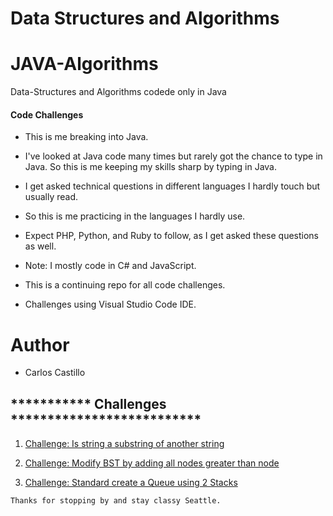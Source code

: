 # Data Structures and Algorithms
# JAVA-Algorithms
Data-Structures and Algorithms codede only in Java


#### Code Challenges

*  This is me breaking into Java.

* I've looked at Java code many times but rarely got the chance to type in Java.  So this is me keeping my skills sharp by typing in Java.

- I get asked technical questions in different languages I hardly touch but usually read.
- So this is me practicing in the languages I hardly use.
- Expect PHP, Python, and Ruby to follow, as I get asked these questions as well.

- Note:  I mostly code in C# and JavaScript.

* This is a continuing repo for all  code challenges.

* Challenges using Visual Studio Code IDE.

# Author
* Carlos Castillo

## *********** Challenges **************************
1. [Challenge: Is string a substring of another string](StringSubstring)

2. [Challenge: Modify BST by adding all nodes greater than node](ModifyBST)

3. [Challenge: Standard create a Queue using 2 Stacks](Queue2Stacks)

```
Thanks for stopping by and stay classy Seattle.
```
